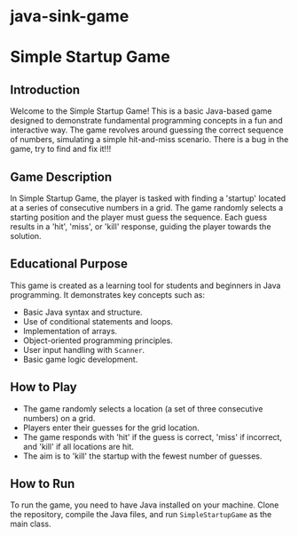 # java-sink-game

# Simple Startup Game

## Introduction
Welcome to the Simple Startup Game! This is a basic Java-based game designed to demonstrate fundamental programming concepts in a fun and interactive way. The game revolves around guessing the correct sequence of numbers, simulating a simple hit-and-miss scenario. There is a bug in the game, try to find and fix it!!!

## Game Description
In Simple Startup Game, the player is tasked with finding a 'startup' located at a series of consecutive numbers in a grid. The game randomly selects a starting position and the player must guess the sequence. Each guess results in a 'hit', 'miss', or 'kill' response, guiding the player towards the solution.

## Educational Purpose
This game is created as a learning tool for students and beginners in Java programming. It demonstrates key concepts such as:
- Basic Java syntax and structure.
- Use of conditional statements and loops.
- Implementation of arrays.
- Object-oriented programming principles.
- User input handling with `Scanner`.
- Basic game logic development.

## How to Play
- The game randomly selects a location (a set of three consecutive numbers) on a grid.
- Players enter their guesses for the grid location.
- The game responds with 'hit' if the guess is correct, 'miss' if incorrect, and 'kill' if all locations are hit.
- The aim is to 'kill' the startup with the fewest number of guesses.

## How to Run
To run the game, you need to have Java installed on your machine. Clone the repository, compile the Java files, and run `SimpleStartupGame` as the main class.


